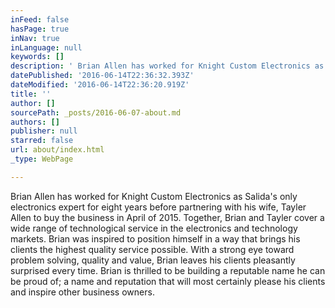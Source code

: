 ```yaml
---
inFeed: false
hasPage: true
inNav: true
inLanguage: null
keywords: []
description: ' Brian Allen has worked for Knight Custom Electronics as Salida''s only electronics expert for eight years before partnering with his wife, Tayler Allen to buy the business in April of 2015. Together, Brian and Tayler cover a wide range of technological service in the electronics and technology markets. Brian was inspired to position himself in a way that brings his clients the highest quality service possible. With a strong eye toward problem solving, quality and value, Brian leaves his clients pleasantly surprised every time. Brian is thrilled to be building a reputable name he can be proud of; a name and reputation that will most certainly please his clients and inspire other business owners. '
datePublished: '2016-06-14T22:36:32.393Z'
dateModified: '2016-06-14T22:36:20.919Z'
title: ''
author: []
sourcePath: _posts/2016-06-07-about.md
authors: []
publisher: null
starred: false
url: about/index.html
_type: WebPage

---
```

Brian Allen has worked for Knight Custom Electronics as Salida's only electronics expert for eight years before partnering with his wife, Tayler Allen to buy the business in April of 2015\. Together, Brian and Tayler cover a wide range of technological service in the electronics and technology markets. Brian was inspired to position himself in a way that brings his clients the highest quality service possible. With a strong eye toward problem solving, quality and value, Brian leaves his clients pleasantly surprised every time. Brian is thrilled to be building a reputable name he can be proud of; a name and reputation that will most certainly please his clients and inspire other business owners.